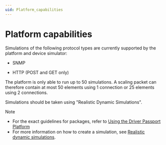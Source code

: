 ```yaml
---
uid: Platform_capabilities
---
```


# Platform capabilities

Simulations of the following protocol types are currently supported by the platform and device simulator:

- SNMP

- HTTP (POST and GET only)

The platform is only able to run up to 50 simulations. A scaling packet can therefore contain at most 50 elements using 1 connection or 25 elements using 2 connections.

Simulations should be taken using "Realistic Dynamic Simulations".

> [!NOTE]
>
> -  For the exact guidelines for packages, refer to [Using the Driver Passport Platform](xref:Using_the_Driver_Passport_Platform)
> -  For more information on how to create a simulation, see [Realistic dynamic simulations](xref:Realistic_dynamic_simulations).
